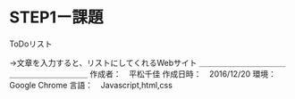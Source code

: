 STEP1ー課題
===========
ToDoリスト

→文章を入力すると、リストにしてくれるWebサイト
＿＿＿＿＿＿＿＿＿＿＿＿＿＿＿＿＿＿＿＿＿
作成者：　平松千佳
作成日時：　2016/12/20
環境：　Google Chrome
言語：　Javascript,html,css


